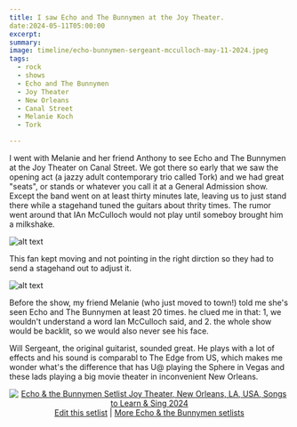 ```yaml
---
title: I saw Echo and The Bunnymen at the Joy Theater.
date:2024-05-11T05:00:00
excerpt: 
summary: 
image: timeline/echo-bunnymen-sergeant-mcculloch-may-11-2024.jpeg
tags:
  - rock
  - shows
  - Echo and The Bunnymen
  - Joy Theater
  - New Orleans
  - Canal Street
  - Melanie Koch
  - Tork

---
```


I went with Melanie and her friend Anthony to see Echo and The Bunnymen at the Joy Theater on Canal Street. We got there so early that we saw the opening act (a jazzy adult contemporary trio called Tork) and we had great "seats", or stands or whatever you call it at a General Admission show. Except the band went on at least thirty minutes late, leaving us to just stand there while a stagehand tuned the guitars about thrity times. The rumor went around that IAn McCulloch would not play until someboy brought him a milkshake.

![alt text](/static/img/timeline/echo-bunnymen-fan-adjustment-may-11-2024.jpeg)

This fan kept moving and not pointing in the right dirction so they had to send a stagehand out to adjust it.

![alt text](/static/img/timeline/echo-bunnymen-sergeant-mcculloch-may-11-2024.jpeg)

Before the show, my friend Melanie (who just moved to town!) told me she's seen Echo and The Bunnymen at least 20 times. he clued me in that: 1, we wouldn't understand a word Ian McCulloch said, and 2. the whole show would be backlit, so we would also never see his face.

Will Sergeant, the original guitarist, sounded great. He plays with a lot of effects and his sound is comparabl to The Edge from US, which makes me wonder what's the difference that has U@ playing the Sphere in Vegas and these lads playing a big movie theater in inconvenient New Orleans.

<div style="text-align: center;" class="setlistImage"><a href="https://www.setlist.fm/setlist/echo-and-the-bunnymen/2024/joy-theater-new-orleans-la-7bab52cc.html" title="Echo &amp; the Bunnymen Setlist Joy Theater, New Orleans, LA, USA, Songs to Learn &amp; Sing 2024" target="_blank"><img src="https://www.setlist.fm/widgets/setlist-image-v1?id=7bab52cc" alt="Echo &amp; the Bunnymen Setlist Joy Theater, New Orleans, LA, USA, Songs to Learn &amp; Sing 2024" style="border: 0;" /></a>
<div><a href="https://www.setlist.fm/edit?setlist=7bab52cc&amp;step=song">Edit this setlist</a> | <a href="https://www.setlist.fm/setlists/echo-and-the-bunnymen-73d6b231.html">More Echo & the Bunnymen setlists</a></div></div>
